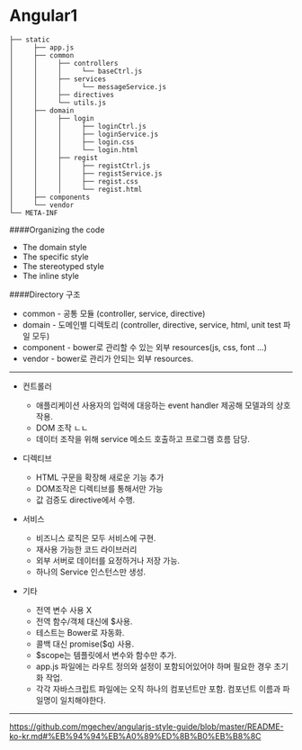 Angular1
===

```
├── static
│     ├── app.js
│     ├── common
│     │     ├── controllers
│     │     │     └── baseCtrl.js
│     │     ├── services
│     │     │     └── messageService.js
│     │     ├── directives
│     │     └── utils.js
│     ├── domain
│     │     ├── login
│     │     │     ├── loginCtrl.js
│     │     │     ├── loginService.js
│     │     │     ├── login.css
│     │     │     └── login.html
│     │     ├── regist
│     │     │     ├── registCtrl.js
│     │     │     ├── registService.js
│     │     │     ├── regist.css
│     │     │     └── regist.html
│     ├── components
│     └── vendor
└── META-INF
```

####Organizing the code
- The domain style
- The specific style
- The stereotyped style
- The inline style


####Directory 구조
- common - 공통 모듈 (controller, service, directive)
- domain - 도메인별 디렉토리 (controller, directive, service, html, unit test 파일 모두)
- component - bower로 관리할 수 있는 외부 resources(js, css, font ...)
- vendor - bower로 관리가 안되는 외부 resources.

---
- 컨트롤러
	- 애플리케이션 사용자의 입력에 대응하는 event handler 제공해 모델과의 상호작용.
	- DOM 조작 ㄴㄴ
	- 데이터 조작을 위해 service 메소드 호출하고 프로그램 흐름 담당.

- 디렉티브
	- HTML 구문을 확장해 새로운 기능 추가
	- DOM조작은 디렉티브를 통해서만 가능
	- 값 검증도 directive에서 수행.

- 서비스
	- 비즈니스 로직은 모두 서비스에 구현.
	- 재사용 가능한 코드 라이브러리
	- 외부 서버로 데이터를 요정하거나 저장 가능.
	- 하나의 Service 인스턴스만 생성.

- 기타
	- 전역 변수 사용 X
	- 전역 함수/객체 대신에 $사용.
	- 테스트는 Bower로 자동화.
	- 콜백 대신 promise($q) 사용.
	- $scope는 템플릿에서 변수와 함수만 추가.
	- app.js 파일에는 라우트 정의와 설정이 포함되어있어야 하며 필요한 경우 초기화 작업.
	- 각각 자바스크립트 파일에는 오직 하나의 컴포넌트만 포함. 컴포넌트 이름과 파일명이 일치해야한다.

---
https://github.com/mgechev/angularjs-style-guide/blob/master/README-ko-kr.md#%EB%94%94%EB%A0%89%ED%8B%B0%EB%B8%8C